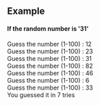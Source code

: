 <h2>Example</h2>

<h4>If the random number is '31'</h4>
 
Guess the number  (1-100) : 12  
Guess the number  (1-100) : 23  
Guess the number  (1-100) : 31  
Guess the number  (1-100) : 82  
Guess the number  (1-100) : 46  
Guess the number  (1-100) : 6  
Guess the number  (1-100) : 33  
You guessed it in 7 tries  
